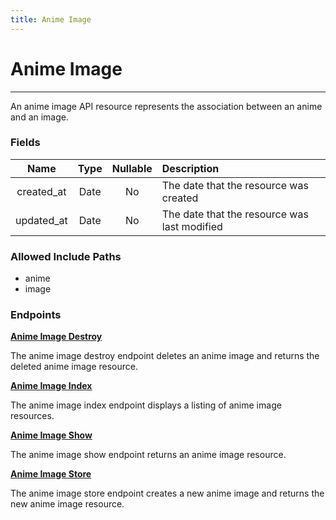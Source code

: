 ```yaml
---
title: Anime Image
---
```


# Anime Image

---

An anime image API resource represents the association between an anime and an image.

### Fields

|    Name    |  Type   | Nullable | Description                                  |
| :--------: | :-----: | :------: | :------------------------------------------- |
| created_at | Date    | No       | The date that the resource was created       |
| updated_at | Date    | No       | The date that the resource was last modified |

### Allowed Include Paths

* anime
* image

### Endpoints

**[Anime Image Destroy](/animeimage/destroy/)**

The anime image destroy endpoint deletes an anime image and returns the deleted anime image resource.

**[Anime Image Index](/animeimage/index/)**

The anime image index endpoint displays a listing of anime image resources.

**[Anime Image Show](/animeimage/show/)**

The anime image show endpoint returns an anime image resource.

**[Anime Image Store](/animeimage/store/)**

The anime image store endpoint creates a new anime image and returns the new anime image resource.